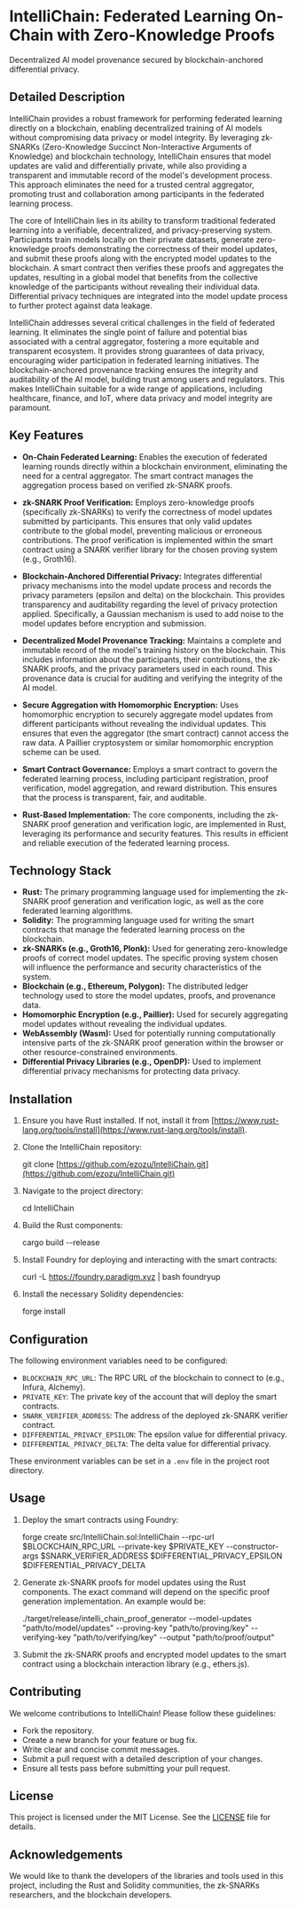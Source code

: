 # IntelliChain: Federated Learning On-Chain with Zero-Knowledge Proofs

Decentralized AI model provenance secured by blockchain-anchored differential privacy.

## Detailed Description

IntelliChain provides a robust framework for performing federated learning directly on a blockchain, enabling decentralized training of AI models without compromising data privacy or model integrity. By leveraging zk-SNARKs (Zero-Knowledge Succinct Non-Interactive Arguments of Knowledge) and blockchain technology, IntelliChain ensures that model updates are valid and differentially private, while also providing a transparent and immutable record of the model's development process. This approach eliminates the need for a trusted central aggregator, promoting trust and collaboration among participants in the federated learning process.

The core of IntelliChain lies in its ability to transform traditional federated learning into a verifiable, decentralized, and privacy-preserving system. Participants train models locally on their private datasets, generate zero-knowledge proofs demonstrating the correctness of their model updates, and submit these proofs along with the encrypted model updates to the blockchain. A smart contract then verifies these proofs and aggregates the updates, resulting in a global model that benefits from the collective knowledge of the participants without revealing their individual data. Differential privacy techniques are integrated into the model update process to further protect against data leakage.

IntelliChain addresses several critical challenges in the field of federated learning. It eliminates the single point of failure and potential bias associated with a central aggregator, fostering a more equitable and transparent ecosystem. It provides strong guarantees of data privacy, encouraging wider participation in federated learning initiatives. The blockchain-anchored provenance tracking ensures the integrity and auditability of the AI model, building trust among users and regulators. This makes IntelliChain suitable for a wide range of applications, including healthcare, finance, and IoT, where data privacy and model integrity are paramount.

## Key Features

*   **On-Chain Federated Learning:** Enables the execution of federated learning rounds directly within a blockchain environment, eliminating the need for a central aggregator. The smart contract manages the aggregation process based on verified zk-SNARK proofs.

*   **zk-SNARK Proof Verification:** Employs zero-knowledge proofs (specifically zk-SNARKs) to verify the correctness of model updates submitted by participants. This ensures that only valid updates contribute to the global model, preventing malicious or erroneous contributions. The proof verification is implemented within the smart contract using a SNARK verifier library for the chosen proving system (e.g., Groth16).

*   **Blockchain-Anchored Differential Privacy:** Integrates differential privacy mechanisms into the model update process and records the privacy parameters (epsilon and delta) on the blockchain. This provides transparency and auditability regarding the level of privacy protection applied. Specifically, a Gaussian mechanism is used to add noise to the model updates before encryption and submission.

*   **Decentralized Model Provenance Tracking:** Maintains a complete and immutable record of the model's training history on the blockchain. This includes information about the participants, their contributions, the zk-SNARK proofs, and the privacy parameters used in each round. This provenance data is crucial for auditing and verifying the integrity of the AI model.

*   **Secure Aggregation with Homomorphic Encryption:** Uses homomorphic encryption to securely aggregate model updates from different participants without revealing the individual updates. This ensures that even the aggregator (the smart contract) cannot access the raw data. A Paillier cryptosystem or similar homomorphic encryption scheme can be used.

*   **Smart Contract Governance:** Employs a smart contract to govern the federated learning process, including participant registration, proof verification, model aggregation, and reward distribution. This ensures that the process is transparent, fair, and auditable.

*   **Rust-Based Implementation:** The core components, including the zk-SNARK proof generation and verification logic, are implemented in Rust, leveraging its performance and security features. This results in efficient and reliable execution of the federated learning process.

## Technology Stack

*   **Rust:** The primary programming language used for implementing the zk-SNARK proof generation and verification logic, as well as the core federated learning algorithms.
*   **Solidity:** The programming language used for writing the smart contracts that manage the federated learning process on the blockchain.
*   **zk-SNARKs (e.g., Groth16, Plonk):** Used for generating zero-knowledge proofs of correct model updates. The specific proving system chosen will influence the performance and security characteristics of the system.
*   **Blockchain (e.g., Ethereum, Polygon):** The distributed ledger technology used to store the model updates, proofs, and provenance data.
*   **Homomorphic Encryption (e.g., Paillier):** Used for securely aggregating model updates without revealing the individual updates.
*   **WebAssembly (Wasm):** Used for potentially running computationally intensive parts of the zk-SNARK proof generation within the browser or other resource-constrained environments.
*   **Differential Privacy Libraries (e.g., OpenDP):** Used to implement differential privacy mechanisms for protecting data privacy.

## Installation

1.  Ensure you have Rust installed. If not, install it from [https://www.rust-lang.org/tools/install](https://www.rust-lang.org/tools/install).

2.  Clone the IntelliChain repository:

    git clone [https://github.com/ezozu/IntelliChain.git](https://github.com/ezozu/IntelliChain.git)

3.  Navigate to the project directory:

    cd IntelliChain

4.  Build the Rust components:

    cargo build --release

5.  Install Foundry for deploying and interacting with the smart contracts:

    curl -L https://foundry.paradigm.xyz | bash
    foundryup

6.  Install the necessary Solidity dependencies:

    forge install

## Configuration

The following environment variables need to be configured:

*   `BLOCKCHAIN_RPC_URL`: The RPC URL of the blockchain to connect to (e.g., Infura, Alchemy).
*   `PRIVATE_KEY`: The private key of the account that will deploy the smart contracts.
*   `SNARK_VERIFIER_ADDRESS`: The address of the deployed zk-SNARK verifier contract.
*   `DIFFERENTIAL_PRIVACY_EPSILON`: The epsilon value for differential privacy.
*   `DIFFERENTIAL_PRIVACY_DELTA`: The delta value for differential privacy.

These environment variables can be set in a `.env` file in the project root directory.

## Usage

1.  Deploy the smart contracts using Foundry:

    forge create src/IntelliChain.sol:IntelliChain --rpc-url $BLOCKCHAIN_RPC_URL --private-key $PRIVATE_KEY --constructor-args $SNARK_VERIFIER_ADDRESS $DIFFERENTIAL_PRIVACY_EPSILON $DIFFERENTIAL_PRIVACY_DELTA

2.  Generate zk-SNARK proofs for model updates using the Rust components. The exact command will depend on the specific proof generation implementation. An example would be:

    ./target/release/intelli_chain_proof_generator --model-updates "path/to/model/updates" --proving-key "path/to/proving/key" --verifying-key "path/to/verifying/key" --output "path/to/proof/output"

3.  Submit the zk-SNARK proofs and encrypted model updates to the smart contract using a blockchain interaction library (e.g., ethers.js).

## Contributing

We welcome contributions to IntelliChain! Please follow these guidelines:

*   Fork the repository.
*   Create a new branch for your feature or bug fix.
*   Write clear and concise commit messages.
*   Submit a pull request with a detailed description of your changes.
*   Ensure all tests pass before submitting your pull request.

## License

This project is licensed under the MIT License. See the [LICENSE](https://github.com/ezozu/IntelliChain/blob/main/LICENSE) file for details.

## Acknowledgements

We would like to thank the developers of the libraries and tools used in this project, including the Rust and Solidity communities, the zk-SNARKs researchers, and the blockchain developers.